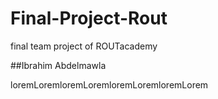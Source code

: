 # Final-Project-Rout
final team project of ROUTacademy 

##Ibrahim Abdelmawla

loremLoremloremLoremloremLoremloremLorem
